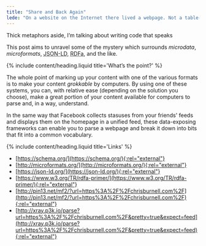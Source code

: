```yaml
---
title: "Share and Back Again"
lede: "On a website on the Internet there lived a webpage. Not a table-laden soup of divs, filled with JavaScript and a dozen half-used frameworks, nor yet a portion of the page that could be read by a human that a robot could not: it was written for all, and that means microformats."
---
```


Thick metaphors aside, I’m talking about writing code that speaks

This post aims to unravel some of the mystery which surrounds *microdata*, *microformats*, <abbr title="Linked Data">JSON-LD</abbr>, <abbr title="Resource Description Framework in Attributes">RDFa</abbr>, and the like.


{% include content/heading.liquid title='What’s the point?' %}

The whole point of marking up your content with one of the various formats is to make your content <dfn title="capable of being understood">grokkable</dfn> by computers. By using one of these systems, you can, with relative ease (depending on the solution you choose), make a great portion of your content available for computers to parse and, in a way, understand.

In the same way that Facebook collects stasuses from your friends' feeds and displays them on the homepage in a unified feed, these data-exposing frameworks can enable you to parse a webpage and break it down into bits that fit into a common vocabulary.

{% include content/heading.liquid title='Links' %}

- [https://schema.org/](https://schema.org/){:rel="external"}
- [http://microformats.org/](http://microformats.org/){:rel="external"}
- [https://json-ld.org/](https://json-ld.org/){:rel="external"}
- [https://www.w3.org/TR/rdfa-primer/](https://www.w3.org/TR/rdfa-primer/){:rel="external"}
- [http://pin13.net/mf2/?url=https%3A%2F%2Fchrisburnell.com%2F](http://pin13.net/mf2/?url=https%3A%2F%2Fchrisburnell.com%2F){:rel="external"}
- [http://xray.p3k.io/parse?url=https%3A%2F%2Fchrisburnell.com%2F&pretty=true&expect=feed](http://xray.p3k.io/parse?url=https%3A%2F%2Fchrisburnell.com%2F&pretty=true&expect=feed){:rel="external"}
